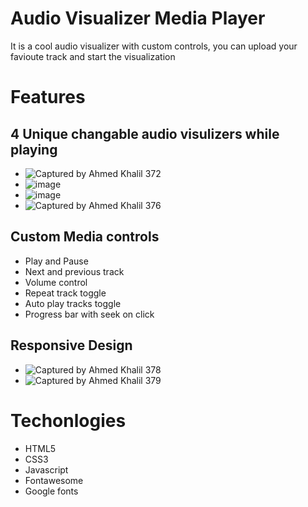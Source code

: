 # Audio Visualizer Media Player
It is a cool audio visualizer with custom controls, you can upload your favioute track and start the visualization

# Features
## 4 Unique changable audio visulizers while playing
* ![Captured by Ahmed Khalil 372](https://user-images.githubusercontent.com/52580137/190302902-780bd40b-1be6-461e-9e4c-17b9386eeea4.png)
* ![image](https://user-images.githubusercontent.com/52580137/190302955-be286db0-0d76-42b9-b380-9ce7159f5693.png)
* ![image](https://user-images.githubusercontent.com/52580137/190302976-d89521e3-b1b0-43c6-84ae-846bf0a32000.png)
* ![Captured by Ahmed Khalil 376](https://user-images.githubusercontent.com/52580137/190303995-1fded030-4cb7-400f-83f1-269dfdaae76b.png)
## Custom Media controls 

* Play and Pause
* Next and previous track
* Volume control
* Repeat track toggle 
* Auto play tracks toggle
* Progress bar with seek on click
## Responsive Design
* ![Captured by Ahmed Khalil 378](https://user-images.githubusercontent.com/52580137/190304280-026551e4-123d-432c-bcab-77000166a645.png)
* ![Captured by Ahmed Khalil 379](https://user-images.githubusercontent.com/52580137/190304414-92817e83-bc1c-4896-a698-5de754046dab.png)

# Techonlogies
* HTML5
* CSS3
* Javascript
* Fontawesome
* Google fonts
